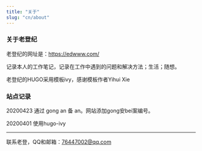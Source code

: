 ```yaml
---
title: "关于"
slug: "cn/about"
---
```


### 关于老登纪

老登纪的网址是：https://edwww.com/

记录本人的工作笔记，记录在工作中遇到的问题和解决方法；生活；随想。

老登纪的HUGO采用模板ivy，感谢模板作者Yihui Xie

### 站点记录

20200423 通过 gong an 备 an。网站添加gong安bei案编号。

20200401 使用hugo-ivy



------

联系老登，QQ和邮箱：76447002@qq.com

